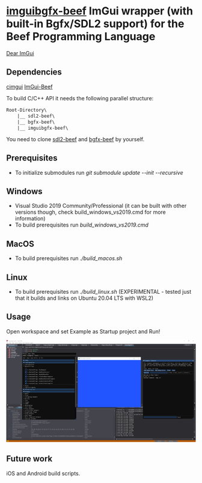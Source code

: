 # [imguibgfx-beef](https://github.com/jazzbre/imguibgfx-beef) ImGui wrapper (with built-in Bgfx/SDL2 support) for the Beef Programming Language

[Dear ImGui](https://github.com/ocornut/imgui)

## Dependencies
[cimgui](https://github.com/cimgui/cimgui)
[ImGui-Beef](https://github.com/qzole/imgui-beef)

To build C/C++ API it needs the following parallel structure:
```
Root-Directory\
    |__ sdl2-beef\
    |__ bgfx-beef\    
    |__ imguibgfx-beef\
```

You need to clone [sdl2-beef](https://github.com/jazzbre/sdl2-beef) and [bgfx-beef](https://github.com/jazzbre/bgfx-beef) by yourself.

## Prerequisites
- To initialize submodules run *git submodule update --init --recursive*

## Windows
- Visual Studio 2019 Community/Professional (it can be built with other versions though, check build_windows_vs2019.cmd for more information)
- To build prerequisites run *build_windows_vs2019.cmd*

## MacOS
- To build prerequisites run *./build_macos.sh*

## Linux
- To build prerequisites run *./build_linux.sh* (EXPERIMENTAL - tested just that it builds and links on Ubuntu 20.04 LTS with WSL2)


## Usage

Open workspace and set Example as Startup project and Run!

![](screenshot.png)

## Future work
iOS and Android build scripts.
